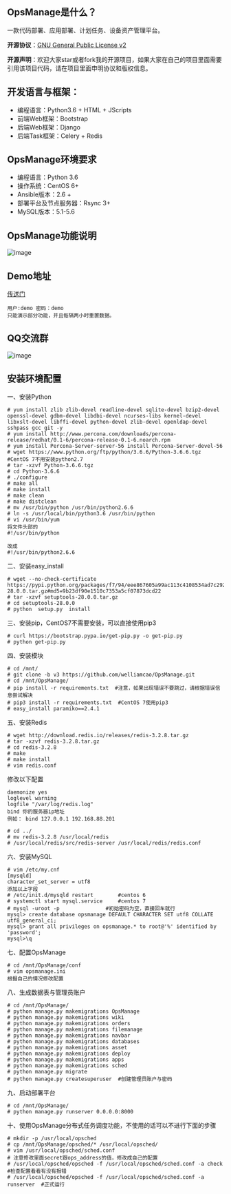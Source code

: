 ## OpsManage是什么？
一款代码部署、应用部署、计划任务、设备资产管理平台。

**开源协议**：[GNU General Public License v2](http://www.gnu.org/licenses/old-licenses/gpl-2.0.html)

**开源声明**：欢迎大家star或者fork我的开源项目，如果大家在自己的项目里面需要引用该项目代码，请在项目里面申明协议和版权信息。
## 开发语言与框架：
 * 编程语言：Python3.6 + HTML + JScripts
 * 前端Web框架：Bootstrap
 * 后端Web框架：Django
 * 后端Task框架：Celery + Redis

## OpsManage环境要求
 * 编程语言：Python 3.6
 * 操作系统：CentOS 6+
 * Ansible版本：2.6 + 
 * 部署平台及节点服务器：Rsync 3+
 * MySQL版本：5.1-5.6

## OpsManage功能说明
![image](https://github.com/welliamcao/OpsManage/blob/master/demo_imgs/opsmanage.png)

## Demo地址
[传送门](http://47.75.140.140:8896)
```
用户:demo 密码：demo
只能演示部分功能，并且每隔两小时重置数据。
```
## QQ交流群
![image](https://github.com/welliamcao/OpsManage/blob/master/demo_imgs/qq_group.png)

## 安装环境配置
一、安装Python
```
# yum install zlib zlib-devel readline-devel sqlite-devel bzip2-devel openssl-devel gdbm-devel libdbi-devel ncurses-libs kernel-devel libxslt-devel libffi-devel python-devel zlib-devel openldap-devel sshpass gcc git -y
# yum install http://www.percona.com/downloads/percona-release/redhat/0.1-6/percona-release-0.1-6.noarch.rpm
# yum install Percona-Server-server-56 install Percona-Server-devel-56
# wget https://www.python.org/ftp/python/3.6.6/Python-3.6.6.tgz  #CentOS 7不用安装python2.7
# tar -xzvf Python-3.6.6.tgz
# cd Python-3.6.6
# ./configure
# make all
# make install
# make clean
# make distclean 
# mv /usr/bin/python /usr/bin/python2.6.6  
# ln -s /usr/local/bin/python3.6 /usr/bin/python 
# vi /usr/bin/yum  
将文件头部的
#!/usr/bin/python

改成
#!/usr/bin/python2.6.6
```
二、安装easy_install
```
# wget --no-check-certificate  https://pypi.python.org/packages/f7/94/eee867605a99ac113c4108534ad7c292ed48bf1d06dfe7b63daa51e49987/setuptools-28.0.0.tar.gz#md5=9b23df90e1510c7353a5cf07873dcd22
# tar -xzvf setuptools-28.0.0.tar.gz
# cd setuptools-28.0.0
# python  setup.py  install
```

三、安装pip，CentOS7不需要安装，可以直接使用pip3	
```
# curl https://bootstrap.pypa.io/get-pip.py -o get-pip.py
# python get-pip.py 
```

四、安装模块
```
# cd /mnt/
# git clone -b v3 https://github.com/welliamcao/OpsManage.git
# cd /mnt/OpsManage/
# pip install -r requirements.txt  #注意，如果出现错误不要跳过，请根据错误信息尝试解决
# pip3 install -r requirements.txt  #CentOS 7使用pip3
# easy_install paramiko==2.4.1
```

五、安装Redis
```
# wget http://download.redis.io/releases/redis-3.2.8.tar.gz
# tar -xzvf redis-3.2.8.tar.gz
# cd redis-3.2.8
# make
# make install
# vim redis.conf
```
修改以下配置
```
daemonize yes
loglevel warning
logfile "/var/log/redis.log"
bind 你的服务器ip地址
例如： bind 127.0.0.1 192.168.88.201
```
```
# cd ../
# mv redis-3.2.8 /usr/local/redis
# /usr/local/redis/src/redis-server /usr/local/redis/redis.conf
```
六、安装MySQL
```
# vim /etc/my.cnf
[mysqld]
character_set_server = utf8
添加以上字段
# /etc/init.d/mysqld restart     	#centos 6
# systemctl start mysql.service 	#centos 7
# mysql -uroot -p  				#初始密码为空，直接回车就行
mysql> create database opsmanage DEFAULT CHARACTER SET utf8 COLLATE utf8_general_ci;
mysql> grant all privileges on opsmanage.* to root@'%' identified by 'password';
mysql>\q
```
七、配置OpsManage
```
# cd /mnt/OpsManage/conf
# vim opsmanage.ini
根据自己的情况修改配置

```
八、生成数据表与管理员账户
```
# cd /mnt/OpsManage/
# python manage.py makemigrations OpsManage
# python manage.py makemigrations wiki
# python manage.py makemigrations orders
# python manage.py makemigrations filemanage
# python manage.py makemigrations navbar
# python manage.py makemigrations databases
# python manage.py makemigrations asset
# python manage.py makemigrations deploy
# python manage.py makemigrations apps
# python manage.py makemigrations sched
# python manage.py migrate
# python manage.py createsuperuser  #创建管理员账户与密码
```
九、启动部署平台
```
# cd /mnt/OpsManage/
# python manage.py runserver 0.0.0.0:8000
```


十、使用OpsManage分布式任务调度功能，不使用的话可以不进行下面的步骤
```
# mkdir -p /usr/local/opsched
# cp /mnt/OpsManage/opsched/* /usr/local/opsched/
# vim /usr/local/opsched/sched.conf 
# 注意修改里面secret跟ops_address的值，修改成自己的配置
# /usr/local/opsched/opsched -f /usr/local/opsched/sched.conf -a check      #检查配置看看有没有报错
# /usr/local/opsched/opsched -f /usr/local/opsched/sched.conf -a runserver  #正式运行 
```




